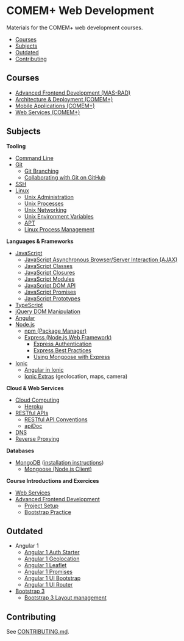 # COMEM+ Web Development

Materials for the COMEM+ web development courses.

<!-- START doctoc generated TOC please keep comment here to allow auto update -->
<!-- DON'T EDIT THIS SECTION, INSTEAD RE-RUN doctoc TO UPDATE -->


- [Courses](#courses)
- [Subjects](#subjects)
- [Outdated](#outdated)
- [Contributing](#contributing)

<!-- END doctoc generated TOC please keep comment here to allow auto update -->



## Courses

* [Advanced Frontend Development (MAS-RAD)](https://github.com/MediaComem/comem-masrad-dfa)
* [Architecture & Deployment (COMEM+)](https://github.com/MediaComem/comem-archidep)
* [Mobile Applications (COMEM+)](https://github.com/MediaComem/comem-appmob)
* [Web Services (COMEM+)](https://github.com/MediaComem/comem-webserv)



## Subjects

**Tooling**

* [Command Line](subjects/cli/)
* [Git](subjects/git/)
  * [Git Branching](subjects/git-branching/)
  * [Collaborating with Git on GitHub](subjects/git-collaborating/)
* [SSH](subjects/ssh/)
* [Linux](subjects/linux/)
  * [Unix Administration](subjects/unix-admin/)
  * [Unix Processes](subjects/unix-processes/)
  * [Unix Networking](subjects/unix-networking/)
  * [Unix Environment Variables](subjects/unix-env-vars/)
  * [APT](subjects/apt/)
  * [Linux Process Management](subjects/linux-process-management/)

**Languages & Frameworks**

* [JavaScript](subjects/js/)
  * [JavaScript Asynchronous Browser/Server Interaction (AJAX)](subjects/js-ajax/)
  * [JavaScript Classes](subjects/js-classes/)
  * [JavaScript Closures](subjects/js-closures/)
  * [JavaScript Modules](subjects/js-modules/)
  * [JavaScript DOM API](subjects/js-dom/)
  * [JavaScript Promises](subjects/js-promises/)
  * [JavaScript Prototypes](subjects/js-prototypes/)
* [TypeScript](subjects/ts/)
* [jQuery DOM Manipulation](subjects/jquery-dom)
* [Angular](subjects/angular/)
* [Node.js](subjects/node/)
  * [npm (Package Manager)](subjects/npm/)
  * [Express (Node.js Web Framework)](subjects/express/)
    * [Express Authentication](subjects/express-auth/)
    * [Express Best Practices](subjects/express-best-practices/)
    * [Using Mongoose with Express](subjects/express-mongoose/)
* [Ionic](subjects/ionic/)
  * [Angular in Ionic](subjects/ionic-angular/)
  * [Ionic Extras](subjects/ionic-extras/) (geolocation, maps, camera)

**Cloud & Web Services**

* [Cloud Computing](subjects/cloud/)
  * [Heroku](subjects/heroku/)
* [RESTful APIs](subjects/rest/)
  * [RESTful API Conventions](subjects/rest-conventions/)
  * [apiDoc](subjects/apidoc/)
* [DNS](subjects/dns/)
* [Reverse Proxying](subjects/reverse-proxy/)

**Databases**

* [MongoDB](subjects/mongodb/) ([installation instructions](subjects/mongodb/install/))
  * [Mongoose (Node.js Client)](subjects/mongoose/)

**Course Introductions and Exercices**

* [Web Services](subjects/webserv-course/)
* [Advanced Frontend Development](subjects/masrad-intro)
  * [Project Setup](subjects/masrad-project-setup)
  * [Bootstrap Practice](subjects/masrad-bootstrap-practice)



## Outdated

* Angular 1
  * [Angular 1 Auth Starter](subjects/angular-auth-starter/)
  * [Angular 1 Geolocation](subjects/angular-geolocation)
  * [Angular 1 Leaflet](subjects/angular-leaflet)
  * [Angular 1 Promises](subjects/angular-promises/)
  * [Angular 1 UI Bootstrap](subjects/angular-ui-bootstrap/)
  * [Angular 1 UI Router](subjects/angular-ui-router/)
* [Bootstrap 3](subjects/bootstrap)
  * [Bootstrap 3 Layout management](subjects/bootstrap-layout-management)



## Contributing

See [CONTRIBUTING.md][contributing].



[contributing]: CONTRIBUTING.md

